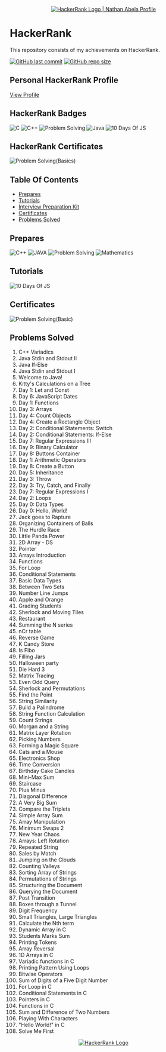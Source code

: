 <p align="center">
    <a href="https://www.hackerrank.com/yaduttampareek95">
        <img alt="HackerRank Logo | Nathan Abela Profile" src="https://hrcdn.net/fcore/assets/brand/typemark_60x200-7435b42d20.svg" >
    </a>
</p>

# HackerRank

This repository consists of my achievements on HackerRank.

[![GitHub last commit](https://img.shields.io/github/last-commit/Yaduttam95/Hackerrank)](https://github.com/Yaduttam95/Hackerrank/commits/master)
[![GitHub repo size](https://img.shields.io/github/repo-size/Yaduttam95/Hackerrank)](https://github.com/Yaduttam95/Hackerrank/archive/master.zip)

## Personal HackerRank Profile

[View Profile](https://www.hackerrank.com/Yaduttam95)

## HackerRank Badges
![C](/Badges/C.png)
![C++](/Badges/C++.png)
![Problem Solving](/Badges/Problem_Solving.png)
![Java](/Badges/Java.png)
![10 Days Of JS](/Badges/10_days_js_badge.png)



## HackerRank Certificates
![Problem Solving(Basics)](/Badges/problem_solving_basic_skill.png)




## Table Of Contents

* [Prepares](#prepares)
* [Tutorials](#tutorials)
* [Interview Preparation Kit](#interview)
* [Certificates](#certificates)
* [Problems Solved](#problems-solved)

## Prepares
<!--![C](/Prepares_and_Interview_prepration_kit/C.jpg)-->
![C++](/Prepares_and_Interview_prepration_kit/C++.jpg)
![JAVA](/Prepares_and_Interview_prepration_kit/Java.jpg)
![Problem Solving](/Prepares_and_Interview_prepration_kit/Problem_Solving.jpg)
![Mathematics](/Prepares_and_Interview_prepration_kit/Mathematics.jpg)

## Tutorials
![10 Days Of JS](/Prepares_and_Interview_prepration_kit/10_days_of_JS.png)


## Certificates
![Problem Solving(Basic)](/Skill_Certificates/Problem_Solving(basic).png)


## Problems Solved
1.	C++ Variadics
2.	Java Stdin and Stdout II
3.	Java If-Else
4.	Java Stdin and Stdout I
5.	Welcome to Java!
6.	Kitty's Calculations on a Tree
7.	Day 1: Let and Const
8.	Day 6: JavaScript Dates
9.	Day 1: Functions
10.	Day 3: Arrays
11.	Day 4: Count Objects
12.	Day 4: Create a Rectangle Object
13.	Day 2: Conditional Statements: Switch
14.	Day 2: Conditional Statements: If-Else
15.	Day 7: Regular Expressions III
16.	Day 9: Binary Calculator
17.	Day 8: Buttons Container
18.	Day 1: Arithmetic Operators
19.	Day 8: Create a Button
20.	Day 5: Inheritance
21.	Day 3: Throw
22.	Day 3: Try, Catch, and Finally
23.	Day 7: Regular Expressions I
24.	Day 2: Loops
25.	Day 0: Data Types
26.	Day 0: Hello, World!
27.	Jack goes to Rapture
28.	Organizing Containers of Balls
29.	The Hurdle Race
30.	Little Panda Power
31.	2D Array - DS
32.	Pointer
33.	Arrays Introduction
34.	Functions
35.	For Loop
36.	Conditional Statements
37.	Basic Data Types
38.	Between Two Sets
39.	Number Line Jumps
40.	Apple and Orange
41.	Grading Students
42.	Sherlock and Moving Tiles
43.	Restaurant
44.	Summing the N series
45.	nCr table
46.	Reverse Game
47.	K Candy Store
48.	Is Fibo
49.	Filling Jars
50.	Halloween party
51.	Die Hard 3
52.	Matrix Tracing
53.	Even Odd Query
54.	Sherlock and Permutations
55.	Find the Point
56.	String Similarity
57.	Build a Palindrome
58.	String Function Calculation
59.	Count Strings
60.	Morgan and a String
61.	Matrix Layer Rotation
62.	Picking Numbers
63.	Forming a Magic Square
64.	Cats and a Mouse
65.	Electronics Shop
66.	Time Conversion
67.	Birthday Cake Candles
68.	Mini-Max Sum
69.	Staircase
70.	Plus Minus
71.	Diagonal Difference
72.	A Very Big Sum
73.	Compare the Triplets
74.	Simple Array Sum
75.	Array Manipulation
76.	Minimum Swaps 2
77.	New Year Chaos
78.	Arrays: Left Rotation
79.	Repeated String
80.	Sales by Match
81.	Jumping on the Clouds
82.	Counting Valleys
83.	Sorting Array of Strings
84.	Permutations of Strings
85.	Structuring the Document
86.	Querying the Document
87.	Post Transition
88.	Boxes through a Tunnel
89.	Digit Frequency
90.	Small Triangles, Large Triangles
91.	Calculate the Nth term
92.	Dynamic Array in C
93.	Students Marks Sum
94.	Printing Tokens
95.	Array Reversal
96.	1D Arrays in C
97.	Variadic functions in C
98.	Printing Pattern Using Loops
99.	Bitwise Operators
100. Sum of Digits of a Five Digit Number
101. For Loop in C
102. Conditional Statements in C
103. Pointers in C
104. Functions in C
105. Sum and Difference of Two Numbers
106. Playing With Characters
107. "Hello World!" in C
108. Solve Me First

<p align="center">
    <a href="https://www.hackerrank.com/Yaduttam95">
        <img alt="HackerRank Logo" src="https://hrcdn.net/fcore/assets/brand/h_mark_sm-966d2b45e3.svg">
    </a>
</p>


